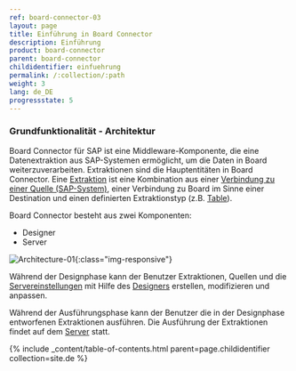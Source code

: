 ```yaml
---
ref: board-connector-03
layout: page
title: Einführung in Board Connector
description: Einführung
product: board-connector
parent: board-connector
childidentifier: einfuehrung
permalink: /:collection/:path
weight: 3
lang: de_DE
progressstate: 5
---
```

### Grundfunktionalität - Architektur

Board Connector für SAP ist eine Middleware-Komponente, die eine Datenextraktion aus SAP-Systemen ermöglicht, um die Daten in Board weiterzuverarbeiten.
Extraktionen sind die Hauptentitäten in Board Connector. Eine [Extraktion](./erste-schritte/eine-neue-extraktion-anlegen) ist eine Kombination aus einer [Verbindung zu einer Quelle (SAP-System)](./einfuehrung/sap-verbindungen-anlegen), 
einer Verbindung zu Board im Sinne einer Destination und einen definierten Extraktionstyp (z.B. [Table](./table)).

Board Connector besteht aus zwei Komponenten:
- Designer
- Server

![Architecture-01](/img/content/Architecture-01.png){:class="img-responsive"}

Während der Designphase kann der Benutzer Extraktionen, Quellen und die [Servereinstellungen](./server/server_einstellungen) mit Hilfe des [Designers](./erste-schritte/bc-designer-overview) erstellen, modifizieren und anpassen. 

Während der Ausführungsphase kann der Benutzer die in der Designphase entworfenen Extraktionen ausführen. Die Ausführung der Extraktionen findet auf dem [Server](./server) statt. 

{% include _content/table-of-contents.html parent=page.childidentifier collection=site.de %}

